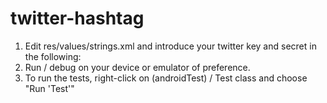 # twitter-hashtag

1. Edit res/values/strings.xml and introduce your twitter key and secret in the following:
    <string name="twitter_key"> </string>
    <string name="twitter_secret"> </string>
2. Run / debug on your device or emulator of preference.
3. To run the tests, right-click on (androidTest) / Test class and choose "Run 'Test'"

